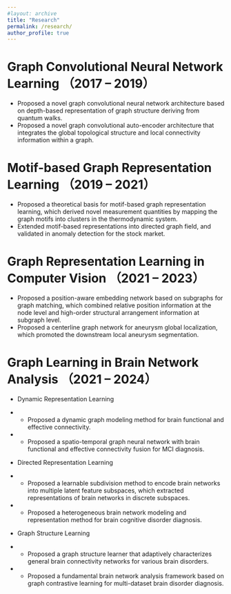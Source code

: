 ```yaml
---
#layout: archive
title: "Research"
permalink: /research/
author_profile: true
---
```



Graph Convolutional Neural Network Learning （2017 – 2019）
======

- Proposed a novel graph convolutional neural network architecture based on depth-based representation of graph structure deriving from quantum walks.
- Proposed a novel graph convolutional auto-encoder architecture that integrates the global topological structure and local connectivity information within a graph.


Motif-based Graph Representation Learning	（2019 – 2021）
=====
- Proposed a theoretical basis for motif-based graph representation learning, which derived novel measurement quantities by mapping the graph motifs into clusters in the thermodynamic system.
- Extended motif-based representations into directed graph field, and validated in anomaly detection for the stock market.

  
Graph Representation Learning in Computer Vision	（2021 – 2023）
=====
- Proposed a position-aware embedding network based on subgraphs for graph matching, which combined relative position information at the node level and high-order structural arrangement information at subgraph level.
- Proposed a centerline graph network for aneurysm global localization, which promoted the downstream local aneurysm segmentation.


Graph Learning in Brain Network Analysis	（2021 – 2024）
=====

- Dynamic Representation Learning
-	- Proposed a dynamic graph modeling method for brain functional and effective connectivity.
-	- Proposed a spatio-temporal graph neural network with brain functional and effective connectivity fusion for MCI diagnosis.

- Directed Representation Learning
-	- Proposed a learnable subdivision method to encode brain networks into multiple latent feature subspaces, which extracted representations of brain networks in discrete subspaces.
-	- Proposed a heterogeneous brain network modeling and representation method for brain cognitive disorder diagnosis.


- Graph Structure Learning
-	- Proposed a graph structure learner that adaptively characterizes general brain connectivity networks for various brain disorders.
-	- Proposed a fundamental brain network analysis framework based on graph contrastive learning for multi-dataset brain disorder diagnosis.

